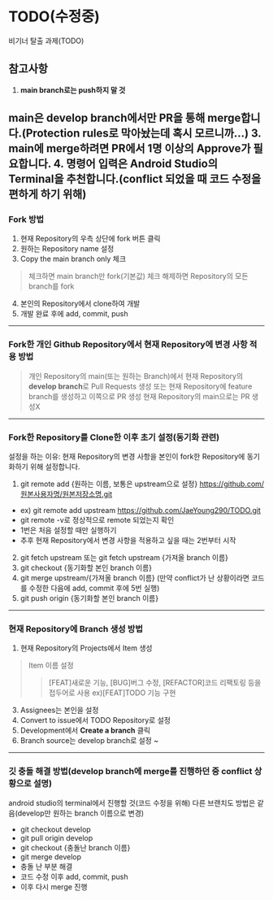 # TODO(수정중)
비기너 탈출 과제(TODO)

## 참고사항
1. **main branch로는 push하지 말 것**

  main은 develop branch에서만 PR을 통해 merge합니다.(Protection rules로 막아놨는데 혹시 모르니까...)
3. main에 merge하려면 PR에서 1명 이상의 Approve가 필요합니다.
4. 명령어 입력은 Android Studio의 Terminal을 추천합니다.(conflict 되었을 때 코드 수정을 편하게 하기 위해)
---

### Fork 방법
1. 현재 Repository의 우측 상단에 fork 버튼 클릭
2. 원하는 Repository name 설정
3. Copy the main branch only 체크
> 체크하면 main branch만 fork(기본값)
> 체크 해제하면 Repository의 모든 branch를 fork
4. 본인의 Repository에서 clone하여 개발
5. 개발 완료 후에 add, commit, push
---

### Fork한 개인 Github Repository에서 현재 Repository에 변경 사항 적용 방법
> 개인 Repository의 main(또는 원하는 Branch)에서 현재 Repository의 **develop branch**로 Pull Requests 생성
> 또는 현재 Repository에 feature branch를 생성하고 이쪽으로 PR 생성
> 현재 Repository의 main으로는 PR 생성X
---

### Fork한 Repository를 Clone한 이후 초기 설정(동기화 관련)
설정을 하는 이유: 현재 Repository의 변경 사항을 본인이 fork한 Repository에 동기화하기 위해 설정합니다.
1. git remote add {원하는 이름, 보통은 upstream으로 설정} https://github.com/원본사용자명/원본저장소명.git
+ ex) git remote add upstream https://github.com/JaeYoung290/TODO.git
+ git remote -v로 정상적으로 remote 되었는지 확인
+ 1번은 처음 설정할 때만 실행하기
+ 추후 현재 Repository에서 변경 사항을 적용하고 싶을 때는 2번부터 시작
2. git fetch upstream 또는 git fetch upstream {가져올 branch 이름}
3. git checkout {동기화할 본인 branch 이름}
4. git merge upstream/{가져올 branch 이름}
(만약 conflict가 난 상황이라면 코드를 수정한 다음에 add, commit 후에 5번 실행)
5. git push origin {동기화할 본인 branch 이름}

---
### 현재 Repository에 Branch 생성 방법
1. 현재 Repository의 Projects에서 Item 생성
> Item 이름 설정
>> [FEAT]새로운 기능, [BUG]버그 수정, [REFACTOR]코드 리팩토링 등을 접두어로 사용
>> ex)[FEAT]TODO 기능 구현 
3. Assignees는 본인을 설정
4. Convert to issue에서 TODO Repository로 설정
5. Development에서 **Create a branch** 클릭
6. Branch source는 develop branch로 설정
~
---

### 깃 충돌 해결 방법(develop branch에 merge를 진행하던 중 conflict 상황으로 설명)
android studio의 terminal에서 진행할 것(코드 수정을 위해)
다른 브랜치도 방법은 같음(develop만 원하는 branch 이름으로 변경)
+ git checkout develop
+ git pull origin develop
+ git checkout {충돌난 branch 이름}
+ git merge develop
+ 충돌 난 부분 해결
+ 코드 수정 이후 add, commit, push
+ 이후 다시 merge 진행

